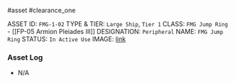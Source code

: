 #asset #clearance_one 

ASSET ID: `FMG-1-02`
TYPE & TIER: `Large Ship`, `Tier 1`
CLASS: `FMG Jump Ring` - [[FP-05 Armion Pleiades III]]
DESIGNATION: `Peripheral`
NAME: `FMG Jump Ring`
STATUS: `In Active Use`
IMAGE: [link](https://cdn.discordapp.com/attachments/1119399681026424882/1141493007149957151/27607A9E1981687679F66CAAF341EDCA495D3892.png)
### Asset Log
- N/A